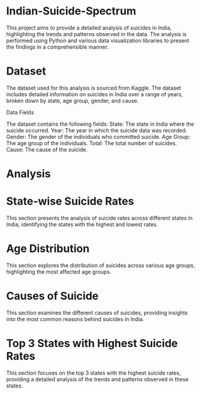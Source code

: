 # Indian-Suicide-Spectrum
This project aims to provide a detailed analysis of suicides in India, highlighting the trends and patterns observed in the data. The analysis is performed using Python and various data visualization libraries to present the findings in a comprehensible manner.

# Dataset
The dataset used for this analysis is sourced from Kaggle. The dataset includes detailed information on suicides in India over a range of years, broken down by state, age group, gender, and cause.

Data Fields

The dataset contains the following fields:
State: The state in India where the suicide occurred.
Year: The year in which the suicide data was recorded.
Gender: The gender of the individuals who committed suicide.
Age Group: The age group of the individuals.
Total: The total number of suicides.
Cause: The cause of the suicide.

# Analysis
# State-wise Suicide Rates
This section presents the analysis of suicide rates across different states in India, identifying the states with the highest and lowest rates.

# Age Distribution
This section explores the distribution of suicides across various age groups, highlighting the most affected age groups.

# Causes of Suicide
This section examines the different causes of suicides, providing insights into the most common reasons behind suicides in India.

# Top 3 States with Highest Suicide Rates
This section focuses on the top 3 states with the highest suicide rates, providing a detailed analysis of the trends and patterns observed in these states.

